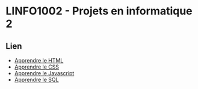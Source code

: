 # LINFO1002 - Projets en informatique 2

## Lien

* [Apprendre le HTML](https://www.w3schools.com/html/default.asp)
* [Apprendre le CSS](https://www.w3schools.com/css/default.asp)
* [Apprendre le Javascript](https://www.w3schools.com/js/default.asp)
* [Apprendre le SQL](https://www.w3schools.com/sql/default.asp)

